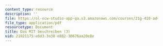 ```yaml
---
content_type: resource
description: ''
file: https://ol-ocw-studio-app-qa.s3.amazonaws.com/courses/21g-410-advanced-german-professional-communication-spring-2017/21921175e6d33a38e88230676aa20e8e_21G_410s17_W05_M14.pdf
file_type: application/pdf
resourcetype: Document
title: Das MIT beschreiben (3)
uid: 21921175-e6d3-3a38-e882-30676aa20e8e
---
```

